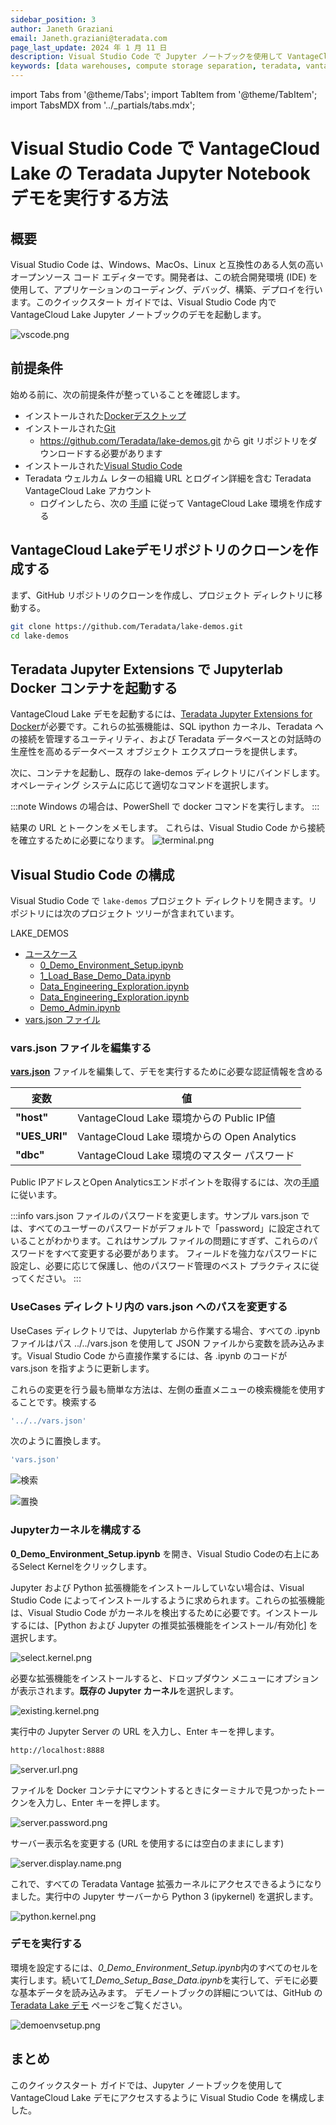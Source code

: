 ```yaml
---
sidebar_position: 3
author: Janeth Graziani
email: Janeth.graziani@teradata.com
page_last_update: 2024 年 1 月 11 日
description: Visual Studio Code で Jupyter ノートブックを使用して VantageCloud Lake デモを実行する方法を学びます。
keywords: [data warehouses, compute storage separation, teradata, vantage, cloud data platform, business intelligence, enterprise analytics, jupyter, teradatasql, ipython-sql, teradatasqlalchemy, vantagecloud, vantagecloud lake, public internet, visual studio code, IDE, データ分析, データサイエンス]
---
```


import Tabs from '@theme/Tabs';
import TabItem from '@theme/TabItem';
import TabsMDX from '../_partials/tabs.mdx';

# Visual Studio Code で VantageCloud Lake の Teradata Jupyter Notebook デモを実行する方法

## 概要
Visual Studio Code は、Windows、MacOs、Linux と互換性のある人気の高いオープンソース コード エディターです。開発者は、この統合開発環境 (IDE) を使用して、アプリケーションのコーディング、デバッグ、構築、デプロイを行います。このクイックスタート ガイドでは、Visual Studio Code 内で VantageCloud Lake Jupyter ノートブックのデモを起動します。 

![vscode.png](./images/vantagecloud-lake-demos-visual-studio-code/vscode.png)

## 前提条件
始める前に、次の前提条件が整っていることを確認します。

* インストールされた[Dockerデスクトップ](https://www.docker.com/products/docker-desktop)
* インストールされた[Git](https://git-scm.com/book/en/v2/Getting-Started-Installing-Git)
  * https://github.com/Teradata/lake-demos.git から git リポジトリをダウンロードする必要があります
* インストールされた[Visual Studio Code](https://code.visualstudio.com/download)
* Teradata ウェルカム レターの組織 URL とログイン詳細を含む Teradata VantageCloud Lake アカウント
  * ログインしたら、次の [手順](getting-started-with-vantagecloud-lake.md#create-an-environment) に従って VantageCloud Lake 環境を作成する

## VantageCloud Lakeデモリポジトリのクローンを作成する 
まず、GitHub リポジトリのクローンを作成し、プロジェクト ディレクトリに移動する。

``` bash
git clone https://github.com/Teradata/lake-demos.git
cd lake-demos
```

## Teradata Jupyter Extensions で Jupyterlab Docker コンテナを起動する
VantageCloud Lake デモを起動するには、[Teradata Jupyter Extensions for Docker](https://hub.docker.com/r/teradata/jupyterlab-extensions)が必要です。これらの拡張機能は、SQL ipython カーネル、Teradata への接続を管理するユーティリティ、および Teradata データベースとの対話時の生産性を高めるデータベース オブジェクト エクスプローラを提供します。   

次に、コンテナを起動し、既存の lake-demos ディレクトリにバインドします。オペレーティング システムに応じて適切なコマンドを選択します。 

:::note
Windows の場合は、PowerShell で docker コマンドを実行します。
:::


<TabsMDX />



結果の URL とトークンをメモします。 これらは、Visual Studio Code から接続を確立するために必要になります。
![terminal.png](./images/vantagecloud-lake-demos-visual-studio-code/terminal.png)



## Visual Studio Code の構成
Visual Studio Code で `lake-demos` プロジェクト ディレクトリを開きます。リポジトリには次のプロジェクト ツリーが含まれています。 

LAKE_DEMOS

* [ユースケース](https://github.com/Teradata/lake-demos/tree/main/UseCases)
  * [0_Demo_Environment_Setup.ipynb](https://github.com/Teradata/lake-demos/blob/main/0_Demo_Environment_Setup.ipynb)
  * [1_Load_Base_Demo_Data.ipynb](https://github.com/Teradata/lake-demos/blob/main/1_Load_Base_Demo_Data.ipynb)
  * [Data_Engineering_Exploration.ipynb](https://github.com/Teradata/lake-demos/blob/main/Data_Engineering_Exploration.ipynb)
  * [Data_Engineering_Exploration.ipynb](https://github.com/Teradata/lake-demos/blob/main/Data_Science_OAF.ipynb)
  * [Demo_Admin.ipynb](https://github.com/Teradata/lake-demos/blob/main/Demo_Admin.ipynb)
* [vars.json ファイル](https://github.com/Teradata/lake-demos/blob/main/vars.json)




### vars.json ファイルを編集する 
[**vars.json**](https://github.com/Teradata/lake-demos/blob/main/vars.json) ファイルを編集して、デモを実行するために必要な認証情報を含める 


| **変数** | **値** |
|--------------|-----------|
| **"host"**     | VantageCloud Lake 環境からの Public IP値 |
| **"UES_URI"**  | VantageCloud Lake 環境からの Open Analytics |
| **"dbc"**      | VantageCloud Lake 環境のマスター パスワード |



Public IPアドレスとOpen Analyticsエンドポイントを取得するには、次の[手順](getting-started-with-vantagecloud-lake.md#create-an-environment)に従います。

:::info
vars.json ファイルのパスワードを変更します。サンプル vars.json では、すべてのユーザーのパスワードがデフォルトで「password」に設定されていることがわかります。これはサンプル ファイルの問題にすぎず、これらのパスワードをすべて変更する必要があります。 フィールドを強力なパスワードに設定し、必要に応じて保護し、他のパスワード管理のベスト プラクティスに従ってください。
:::

### UseCases ディレクトリ内の vars.json へのパスを変更する

UseCases ディレクトリでは、Jupyterlab から作業する場合、すべての .ipynb ファイルはパス ../../vars.json を使用して JSON ファイルから変数を読み込みます。Visual Studio Code から直接作業するには、各 .ipynb のコードが vars.json を指すように更新します。

これらの変更を行う最も簡単な方法は、左側の垂直メニューの検索機能を使用することです。検索する 

```bash
'../../vars.json'
```

次のように置換します。

```bash
'vars.json'
```

![検索](./images/vantagecloud-lake-demos-visual-studio-code/search.png)

![置換](./images/vantagecloud-lake-demos-visual-studio-code/replace.png)

### Jupyterカーネルを構成する
**0_Demo_Environment_Setup.ipynb** を開き、Visual Studio Codeの右上にあるSelect Kernelをクリックします。 

Jupyter および Python 拡張機能をインストールしていない場合は、Visual Studio Code によってインストールするように求められます。これらの拡張機能は、Visual Studio Code がカーネルを検出するために必要です。インストールするには、[Python および Jupyter の推奨拡張機能をインストール/有効化] を選択します。

![select.kernel.png](./images/vantagecloud-lake-demos-visual-studio-code/select.kernel.png)

必要な拡張機能をインストールすると、ドロップダウン メニューにオプションが表示されます。**既存の Jupyter カーネル**を選択します。

![existing.kernel.png](./images/vantagecloud-lake-demos-visual-studio-code/existing.kernel.png)

実行中の Jupyter Server の URL を入力し、Enter キーを押します。
```bash
http://localhost:8888
```
![server.url.png](./images/vantagecloud-lake-demos-visual-studio-code/server.url.png)

ファイルを Docker コンテナにマウントするときにターミナルで見つかったトークンを入力し、Enter キーを押します。

![server.password.png](./images/vantagecloud-lake-demos-visual-studio-code/server.password.png)

サーバー表示名を変更する (URL を使用するには空白のままにします)

![server.display.name.png](./images/vantagecloud-lake-demos-visual-studio-code/server.display.name.png)

これで、すべての Teradata Vantage 拡張カーネルにアクセスできるようになりました。実行中の Jupyter サーバーから Python 3 (ipykernel) を選択します。

![python.kernel.png](./images/vantagecloud-lake-demos-visual-studio-code/python.kernel.png)

### デモを実行する
環境を設定するには、*0_Demo_Environment_Setup.ipynb*内のすべてのセルを実行します。続いて*1_Demo_Setup_Base_Data.ipynb*を実行して、デモに必要な基本データを読み込みます。
デモノートブックの詳細については、GitHub の [Teradata Lake デモ](https://github.com/Teradata/lake-demos) ページをご覧ください。

![demoenvsetup.png](./images/vantagecloud-lake-demos-visual-studio-code/demoenvsetup.png)

## まとめ 
このクイックスタート ガイドでは、Jupyter ノートブックを使用して VantageCloud Lake デモにアクセスするように Visual Studio Code を構成しました。 
